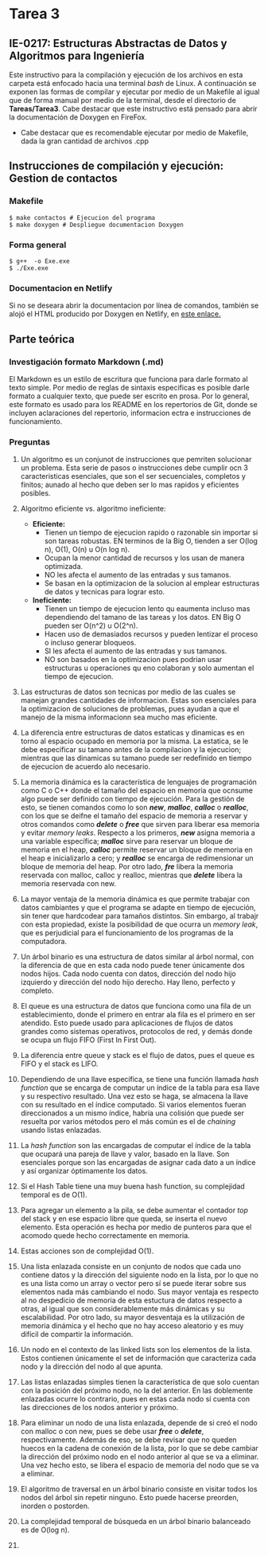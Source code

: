 # Tarea 3
## IE-0217: Estructuras Abstractas de Datos y Algoritmos para Ingeniería

Este instructivo para la compilación y ejecución de los archivos en esta carpeta está enfocado hacia una terminal _bash_ de Linux.  A continuación se exponen las formas de compilar y ejecutar por medio de un Makefile al igual que de forma manual por medio de la terminal, desde el directorio de **Tareas/Tarea3**. Cabe destacar que este instructivo está pensado para abrir la documentación de Doxygen en FireFox.

- Cabe destacar que es recomendable ejecutar por medio de Makefile, dada la gran cantidad de archivos .cpp

## Instrucciones de compilación y ejecución: Gestion de contactos
### Makefile
```
$ make contactos # Ejecucion del programa
$ make doxygen # Despliegue documentacion Doxygen
``` 

### Forma general

```
$ g++  -o Exe.exe
$ ./Exe.exe
``` 
### Documentacion en Netlify

Si no se deseara abrir la documentacion por línea de comandos, también se alojó el HTML producido por Doxygen en Netlify, en [este enlace.]()

## Parte teórica

### Investigación formato Markdown (.md)

El Markdown es un estilo de escritura que funciona para darle formato al texto simple. Por medio de reglas de sintaxis especificas es posible darle formato a cualquier texto, que puede ser escrito en prosa. Por lo general, este formato es usado para los README en los repertorios de Git, donde se incluyen aclaraciones del repertorio, informacion ectra e instrucciones de funcionamiento. 

### Preguntas

1. Un algoritmo es un conjunot de instrucciones que pemriten solucionar un problema. Esta serie de pasos o instrucciones debe cumplir ocn 3 caracteristicas esenciales, que son el ser secuenciales, completos y finitos; aunado al hecho que deben ser lo mas rapidos y eficientes posibles.

2.  Algoritmo eficiente vs. algoritmo ineficiente:
    - **Eficiente:** 
        - Tienen un tiempo de ejecucion rapido o razonable sin importar si son tareas robustas. EN terminos de la Big O, tienden a ser O(log n), O(1), O(n) u O(n log n).
        - Ocupan la menor cantidad de recursos y los usan de manera optimizada.
        - NO les afecta el aumento de las entradas y sus tamanos.
        - Se basan en la optimizacion de la solucion al emplear estructuras de datos y tecnicas para lograr esto.
    - **Ineficiente:**
        - Tienen un tiempo de ejecucion lento qu eaumenta incluso mas dependiendo del tamano de las tareas y los datos. EN Big O pueden ser O(n^2) u O(2^n).
        - Hacen uso de demasiados recursos y pueden lentizar el proceso o incluso generar bloqueos.
        - SI les afecta el aumento de las entradas y sus tamanos.
        - NO son basados en la optimizacion pues podrian usar estructuras u operaciones qu eno colaboran y solo aumentan el tiempo de ejecucion.
3. Las estructuras de datos son tecnicas por medio de las cuales se manejan grandes cantidades de informacion. Estas son esenciales para la optimizacion de soluciones de problemas, pues ayudan a que el manejo de la misma informacionn sea mucho mas eficiente.

4. La diferencia entre estructuras de datos estaticas y dinamicas es en torno al espacio ocupado en memoria por la misma. La estatica, se le debe especificar su tamano antes de la compilacion y la ejecucion; mientras que las dinamicas su tamano puede ser redefinido en tiempo de ejecucion de acuerdo  alo necesario. 
5. La memoria dinámica es la característica de lenguajes de programación como C o C++ donde el tamaño del espacio en memoria que ocnsume algo puede ser definido con tiempo de ejecución. Para la gestión de esto, se tienen comandos como lo son ***new***, ***malloc***, ***calloc*** o ***realloc***, con los que se deifne el tamaño del espacio de memoria a reservar y otros comandos como ***delete*** o ***free*** que sirven para liberar esa memoria y evitar _memory leaks_. Respecto a los primeros, ***new*** asigna memoria a una variable específica; ***malloc*** sirve para reservar un bloque de memoria en el heap, ***calloc*** permite reservar un bloque de memoria en el heap e inicializarlo a cero; y ***realloc*** se encarga de redimensionar un bloque de memoria del heap. Por otro lado, ***fre*** libera la memoria reservada con malloc, calloc y realloc, mientras que ***delete*** libera la memoria reservada con new.

6. La mayor ventaja de la memoria dinámica es que permite trabajar con datos cambiantes y que el programa se adapte en tiempo de ejecución, sin tener que hardcodear para tamaños distintos. Sin embargo, al trabajr con esta propiedad, existe la posibilidad de que ocurra un _memory leak_, que es perjudicial para el funcionamiento de los programas de la computadora. 

7.  Un árbol binario es una estructura de datos similar al árbol normal, con la diferencia de que en esta cada nodo puede tener únicamente dos nodos hijos. Cada nodo cuenta con datos, dirección del nodo hijo izquierdo y dirección del nodo hijo derecho. Hay lleno, perfecto y completo.

8. El queue es una estructura de datos que funciona como una fila de un establecimiento, donde el primero en entrar  ala fila es el primero en ser atendido. Esto puede usado para aplicaciones de flujos de datos grandes como sistemas operativos, protocolos de red, y demás donde se ocupa un flujo FIFO (First In First Out).

9. La diferencia entre queue y stack es el flujo de datos, pues el queue es FIFO y el stack es LIFO.

10. Dependiendo de una llave específica, se tiene una función llamada _hash function_ que se encarga de computar un índice de la tabla para esa llave y su respectivo resultado. Una vez esto se haga, se almacena la llave con su resultado en el índice computado. Si varios elementos fueran direccionados a un mismo índice, habría una colisión que puede ser resuelta por varios métodos pero el más común es el de _chaining_ usando listas enlazadas.

11. La _hash function_ son las encargadas de computar el índice de la tabla que ocupará una pareja de llave y valor, basado en la llave. Son esenciales porque son las encargadas de asignar cada dato a un índice y así organizar óptimamente los datos.

12. Si el Hash Table tiene una muy buena hash function, su complejidad temporal es de O(1).

13. Para agregar un elemento a la pila, se debe aumentar el contador _top_ del stack y en ese espacio libre que queda, se inserta el nuevo elemento. Esta operación es hecha por medio de punteros para que el acomodo quede hecho correctamente en memoria.

14. Estas acciones son de complejidad O(1).

15. Una lista enlazada consiste en un conjunto de nodos que cada uno contiene datos y la dirección del siguiente nodo en la lista, por lo que no es una lista como un array o vector pero sí se puede iterar sobre sus elementos nada más cambiando el nodo. Sus mayor ventaja es respecto al no despedicio de memoria de esta estuctura de datos respecto a otras, al igual que son considerablemente más dinámicas y su escalabilidad. Por otro lado, su mayor desventaja es la utilización de memoria dinámica y el hecho que no hay acceso aleatorio y es muy difícil de compartir la información.

16. Un nodo en el contexto de las linked lists son los elementos de la lista. Estos contienen únicamente el set de información que caracteriza cada nodo y la dirección del nodo al que apunta.

17. Las listas enlazadas simples tienen la característica de que solo cuentan con la posición del próximo nodo, no la del anterior. En las doblemente enlazadas ocurre lo contrario, pues en estas cada nodo sí cuenta con las direcciones de los nodos anterior y próximo.

18. Para eliminar un nodo de una lista enlazada, depende de si creó el nodo con malloc o con new, pues se debe usar ***free*** o ***delete***, respectivamente. Además de eso, se debe revisar que no queden huecos en la cadena de conexión de la lista, por lo que se debe cambiar la dirección del próximo nodo en el nodo anterior al que se va a eliminar. Una vez hecho esto, se libera el espacio de memoria del nodo que se va a eliminar.

19. El algoritmo de traversal en un árbol binario consiste en visitar todos los nodos del árbol sin repetir ninguno. Esto puede hacerse preorden, inorden o postorden.

20. La complejidad temporal de búsqueda en un árbol binario balanceado es de O(log n).

21. 
